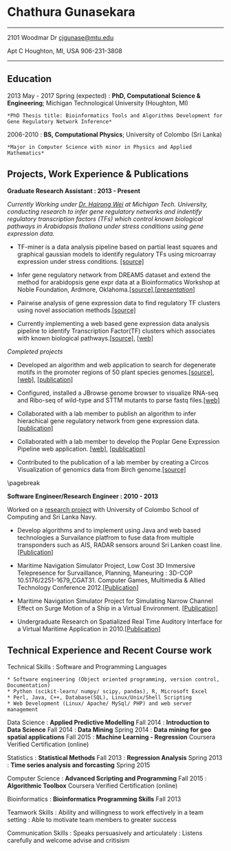 Chathura Gunasekara
============

-------------------     ----------------------------
2101 Woodmar Dr                     cjgunase@mtu.edu

Apt C Houghton, MI, USA                 906-231-3808 
-------------------     ----------------------------

Education
---------

2013 May - 2017 Spring (expected)
:   **PhD, Computational Science & Engineering**; Michigan Technological University (Houghton, MI)
    
    *PhD Thesis title: Bioinformatics Tools and Algorithms Development for Gene Regulatory Network Inference*
       

2006-2010
:   **BS, Computational Physics**; University of Colombo (Sri Lanka)
    
    *Major in Computer Science with minor in Physics and Applied Mathematics*

Projects, Work Experience & Publications
----------

**Graduate Research Assistant : 2013 - Present**

_Currently Working under [Dr. Hairong Wei](http://www.mtu.edu/forest/about/faculty/wei/) at Michigan Tech. University, conducting research to infer gene regulatory networks and indentify regulatory transcription factors (TFs) which control known biological pathways in *Arabidopsis thaliana* under stress conditions using gene expression data._


* TF-miner is a data analysis pipeline based on partial least squares and graphical gaussian models to identify regulatory TFs using microarray expression under stress conditions. [[source]](https://github.com/cjgunase/TF-miner)


* Infer gene regulatory network from DREAM5 dataset and  extend the method for arabidopsis gene expr data  at a Bioinformatics Workshop at Noble Foundation, Ardmore, Oklahoma.[[source]](https://github.com/cjgunase/DREAM5_gene_net.git),[[_presentation_]](http://www.slideshare.net/secret/15sqXSMbpOHAOQ)


* Pairwise analysis of gene expression data to find regulatory TF clusters using novel association methods.[[source]](https://github.com/cjgunase/MIC_based_gene_expr_analysis)


* Currently implementing a  web based gene expression data analysis pipeline to identify Transcription Factor(TF) clusters which associates with known biological pathways.[[source]](https://github.com/cjgunase/TF-Cluster), [[web]](http://sys.bio.mtu.edu/cluster/index.php)

_Completed projects_

* Developed an algorithm and web application to search for degenerate motifs in the promoter regions of 50 plant species genomes.[[source]](https://github.com/cjgunase/exactSearch), [[web]](http://sys.bio.mtu.edu/motif/), [[publication]](http://plantmethods.biomedcentral.com/articles/10.1186/s13007-016-0126-6)


* Configured, installed a JBrowse genome browser to visualize RNA-seq and Ribo-seq of wild-type and STTM mutants to parse fastq files.[[web]](https://blossom.ffr.mtu.edu/designindex2.php)


* Collaborated with a lab member to publish an algorithm to infer hierachical gene regulatory network from gene expression data.[[publication]](https://www.ncbi.nlm.nih.gov/pmc/articles/PMC4797117/)


* Collaborated with a lab member  to develop the  Poplar Gene Expression Pipeline web application. [[web]](http://sys.bio.mtu.edu), [[publication]](http://link.springer.com/article/10.1007/s11295-014-0745-x#page-1)


* Contributed to the publication of a lab member by creating a Circos Visualization of genomics data from Birch genome.[[source]](https://github.com/cjgunase/myVisualizations/tree/master/circos)

\pagebreak

**Software Engineer/Research Engineer : 2010 - 2013**

Worked on a [research project](http://www.vidusayura.org/?page_id=2) with University of Colombo School of Computing and Sri Lanka Navy.


* Develop algorithms and to implement using Java and web based technologies a Survailance platfrom to fuse data from multiple transponders such as AIS, RADAR sensors around Sri Lanken coast line.[[Publication]](http://www.icter.org/conference/icter2012/paper/50)

* Maritime Navigation Simulator Project, Low Cost 3D Immersive Telepresence for Survaillance, Planning, Maneuring : 3D-COP	10.5176/2251-1679_CGAT31. Computer Games, Multimedia & Allied Technology Conference 2012.[[Publication]](http://www.cgames.com.sg/PriorYearsPaper2012.html)

* Maritime Navigation Simulator Project for Simulating Narrow Channel Effect on Surge Motion of a Ship in a Virtual Environment. [[Publication]](http://www.icter.org/conference/icter2012/paper/31)

* Undergraduate Research on Spatialized Real Time Auditory Interface for a Virtual Maritime Application in 2010.[[Publication]](http://www.icter.org/conference/archive2011/index.php/icter/ICTer2010/paper/view/65)


Technical Experience and Recent Course work
--------------------

Technical Skills
:   Software and Programming Languages

    * Software engineering (Object oriented programming, version control, Documentation)
    * Python (scikit-learn/ numpy/ scipy, pandas), R, Microsoft Excel
    * Perl, Java, C++, Database(SQL), Linux/Unix/Shell Scripting
    * Web Development (Linux/ Apache/ MySql/ PHP) and web server management

Data Science
:   **Applied Predictive Modelling** Fall 2014
:   **Introduction to Data Science** Fall 2014
:   **Data Mining** Spring 2014
:   **Data mining for geo spatial applications** Fall 2015
:   **Machine Learning - Regression** Coursera Verified Certification (online)

Statistics
:   **Statistical Methods** Fall 2013
:   **Regression Analysis** Spring 2013
:   **Time series analysis and forcasting** Spring 2015

Computer Science
:   **Advanced Scripting and Programming** Fall 2015
:   **Algorithmic Toolbox** Coursera Verified Certification (online)

Bioinformatics
:   **Bioinformatics Programming Skills** Fall 2013

Teamwork Skills
:   Ability and willingness to work effectively in a team setting
:   Able to motivate team members to greater success

Communication Skills
:   Speaks persuasively and articulately 
:   Listens carefully and welcome advise and critisism


